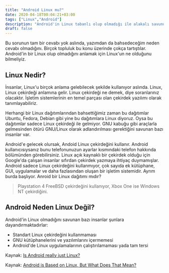 ```yaml
---
title: "Android Linux mu?"
date: 2020-04-18T00:04:21+03:00
tags: ["Linux","Android"]
description: "Android'in Linux tabanlı olup olmadığı ile alakalı savunulan düşünceler."
draft: false
---
```

Bu sorunun tam bir cevabı yok aslında, yazımdan da bahsedeceğim neden cevabı olmadığını. Birçok topluluk bu konu üzerinde çokça tartıştılar. Android'in bir Linux olup olmadığını anlamak için Linux'un ne olduğunu bilmeliyiz.

## Linux Nedir?
İnsanlar, Linux'u birçok anlama gelebilecek şekilde kullanıyor aslında. Linux, Linux çekirdeği anlamına gelir. Linux çekirdeği ne demek, diye soranlarınız olacaktır. İşletim sistemlerinin en temel parçası olan çekirdek yazılımı olarak tanımlayabiliriz. 

Herhangi bir Linux dağıtımlarından bahsettiğimiz zaman bu dağıtımlar Ubuntu, Fedora, Debian gibi yine bu dağıtımlara Linux diyoruz. Oysa bu dağıtımlar sadece Linux çekirdeği ile gelmiyor. GNU kabuğu gibi araçlarla gelmesinden ötürü GNU/Linux olarak adlandırılması gerektiğini savunan bazı insanlar var.

Android'e gelecek olursak, Andoid Linux çekirdeğini kullanır. Android kullanıcısıysanız bunu telefonunuzun ayarlar kısmındaki telefon hakkında bölümünden görebilirsiniz. Linux açık kaynaklı bir çekirdek olduğu için Google'da çalışan insanlar sıfırdan çekirdek yazmaya ihtiyaç duymamışlar. Android sadece Linux çekirdeğini kullanmıyor, çok sayıda ek kütüphane, GUI, uygulamalar ve daha fazlasından oluşan bir işletim sistemidir. Ayrım burda başlıyor. Anroid bir Linux dağıtımı mıdır?

> Playstation 4 FreeBSD çekirdeğini kullanıyor, Xbox One ise Windows NT çekirdiğini.

## Android Neden Linux Değil?
Android'in Linux olmadığını savunan bazı insanlar şunlara dayandırmaktadırlar:

- Standart Linux çekirdeğini kullanmaması
- GNU kütüphanelerini ve yazılımlarını içermemesi
- Android'de Linux uygulamalarının çalıştırılamaması yada tam tersi


Kaynak: [Is Android really just Linux?](https://www.androidauthority.com/android-linux-784964/)

Kaynak: [Android is Based on Linux, But What Does That Mean?](https://www.howtogeek.com/189036/android-is-based-on-linux-but-what-does-that-mean/)

